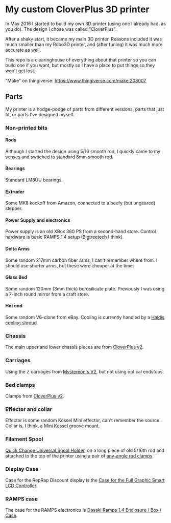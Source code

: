 My custom CloverPlus 3D printer
===============================

In May 2016 I started to build my own 3D printer (using one I already had, as you do). The design I chose was called "CloverPlus".

After a shaky start, it became my main 3D printer. Reasons included it was much smaller than my Robo3D printer, and (after tuning) it was much more accurate as well.

This repo is a clearinghouse of everything about that printer so you can build one if you want, but mostly so I have a place to put things so they won't get lost.

"Make" on thingiverse: https://www.thingiverse.com/make:208007

## Parts

My printer is a hodge-podge of parts from different versions, parts that just fit, or parts I've designed myself.

### Non-printed bits

#### Rods

Although I started the design using 5/16 smooth rod, I quickly came to my senses and switched to standard 8mm smooth rod.

#### Bearings

Standard LM8UU bearings.

#### Extruder

Some MK8 kockoff from Amazon, connected to a beefy (but ungeared) stepper.

#### Power Supply and electronics

Power supply is an old XBox 360 PS from a second-hand store. Control hardware is basic RAMPS 1.4 setup (Bigtreetech I think).

#### Delta Arms

Some random 217mm carbon fiber arms, I can't remember where from. I should use shorter arms, but these were cheaper at the time.

#### Glass Bed

Some random 120mm (3mm thick) borosilicate plate. Previously I was using a 7-inch round mirror from a craft store.

#### Hot end

Some random V6-clone from eBay. Cooling is currently handled by a [Haldis cooling shroud](https://www.amazon.com/dp/B08Z713MSK).

### Chassis

The main upper and lower chassis pieces are from [CloverPlus v2](https://www.thingiverse.com/thing:1374313).

### Carriages

Using the Z carriages from [Mystereon's V2](https://www.thingiverse.com/thing:2102151), but not using optical endstops.

### Bed clamps

Clamps from [CloverPlus v2](https://www.thingiverse.com/thing:1374313).

### Effector and collar

Effector is some random Kossel Mini effector, can't remember the source. Collar is, I think, a [Mini Kossel groove mount](https://www.thingiverse.com/thing:108023).

### Filament Spool

[Quick Change Universal Spool Holder](https://www.thingiverse.com/thing:1241566), on a long piece of old 5/16th rod and attached to the top of the printer using a pair of [any-angle rod clamps](https://www.thingiverse.com/thing:30328).

### Display Case

Case for the RepRap Discount display is the [Case for the Full Graphic Smart LCD Controller](https://www.thingiverse.com/thing:87250).

### RAMPS case

The case for the RAMPS electronics is [Dasaki Ramps 1.4 Enclosure / Box / Case](https://www.thingiverse.com/thing:761806).
